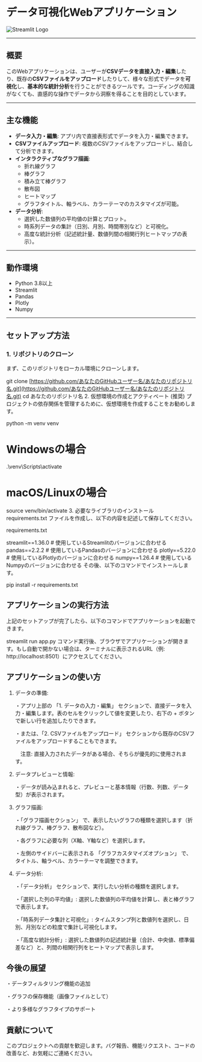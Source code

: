 # データ可視化Webアプリケーション

![Streamlit Logo](https://streamlit.io/images/brand/streamlit-logo-light.svg)

---

## 概要

このWebアプリケーションは、ユーザーが**CSVデータを直接入力・編集**したり、既存の**CSVファイルをアップロード**したりして、様々な形式でデータを**可視化**し、**基本的な統計分析**を行うことができるツールです。コーディングの知識がなくても、直感的な操作でデータから洞察を得ることを目的としています。

---

## 主な機能

* **データ入力・編集**: アプリ内で直接表形式でデータを入力・編集できます。
* **CSVファイルアップロード**: 複数のCSVファイルをアップロードし、結合して分析できます。
* **インタラクティブなグラフ描画**:
    * 折れ線グラフ
    * 棒グラフ
    * 積み立て棒グラフ
    * 散布図
    * ヒートマップ
    * グラフタイトル、軸ラベル、カラーテーマのカスタマイズが可能。
* **データ分析**:
    * 選択した数値列の平均値の計算とプロット。
    * 時系列データの集計（日別、月別、時間帯別など）と可視化。
    * 高度な統計分析（記述統計量、数値列間の相関行列ヒートマップの表示）。

---

## 動作環境

* Python 3.8以上
* Streamlit
* Pandas
* Plotly
* Numpy

---

## セットアップ方法

### 1. リポジトリのクローン

まず、このリポジトリをローカル環境にクローンします。

git clone [https://github.com/あなたのGitHubユーザー名/あなたのリポジトリ名.git](https://github.com/あなたのGitHubユーザー名/あなたのリポジトリ名.git)
cd あなたのリポジトリ名
2. 仮想環境の作成とアクティベート (推奨)
プロジェクトの依存関係を管理するために、仮想環境を作成することをお勧めします。

python -m venv venv
# Windowsの場合
.\venv\Scripts\activate
# macOS/Linuxの場合
source venv/bin/activate
3. 必要なライブラリのインストール
requirements.txt ファイルを作成し、以下の内容を記述して保存してください。

requirements.txt

streamlit==1.36.0 # 使用しているStreamlitのバージョンに合わせる
pandas==2.2.2    # 使用しているPandasのバージョンに合わせる
plotly==5.22.0   # 使用しているPlotlyのバージョンに合わせる
numpy==1.26.4    # 使用しているNumpyのバージョンに合わせる
その後、以下のコマンドでインストールします。

pip install -r requirements.txt
## アプリケーションの実行方法
上記のセットアップが完了したら、以下のコマンドでアプリケーションを起動できます。

streamlit run app.py
コマンド実行後、ブラウザでアプリケーションが開きます。もし自動で開かない場合は、ターミナルに表示されるURL（例: http://localhost:8501）にアクセスしてください。

## アプリケーションの使い方

1. データの準備:

   ・アプリ上部の 「1. データの入力・編集」 セクションで、直接データを入力・編集します。表のセルをクリックして値を変更したり、右下の + ボタンで新しい行を追加したりできます。

   ・または、「2. CSVファイルをアップロード」 セクションから既存のCSVファイルをアップロードすることもできます。

   　注意: 直接入力されたデータがある場合、そちらが優先的に使用されます。

2. データプレビューと情報:

   ・データが読み込まれると、プレビューと基本情報（行数、列数、データ型）が表示されます。

3. グラフ描画:

   ・「グラフ描画セクション」 で、表示したいグラフの種類を選択します（折れ線グラフ、棒グラフ、散布図など）。

   ・各グラフに必要な列（X軸、Y軸など）を選択します。

   ・左側のサイドバーに表示される 「グラフカスタマイズオプション」 で、タイトル、軸ラベル、カラーテーマを調整できます。

4. データ分析:

   ・「データ分析」 セクションで、実行したい分析の種類を選択します。

   ・「選択した列の平均値」: 選択した数値列の平均値を計算し、表と棒グラフで表示します。

   ・「時系列データ集計と可視化」: タイムスタンプ列と数値列を選択し、日別、月別などの粒度で集計し可視化します。

   ・「高度な統計分析」: 選択した数値列の記述統計量（合計、中央値、標準偏差など）と、列間の相関行列をヒートマップで表示します。

## 今後の展望
・データフィルタリング機能の追加

・グラフの保存機能（画像ファイルとして）

・より多様なグラフタイプのサポート

## 貢献について
このプロジェクトへの貢献を歓迎します。バグ報告、機能リクエスト、コードの改善など、お気軽にご連絡ください。
